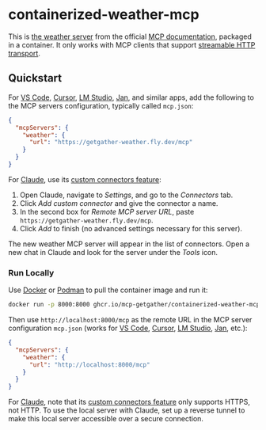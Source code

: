 # containerized-weather-mcp

This is [the weather server](https://modelcontextprotocol.io/quickstart/server) from the official [MCP documentation](https://modelcontextprotocol.io/docs/), packaged in a container. It only works with MCP clients that support [streamable HTTP transport](https://modelcontextprotocol.io/docs/learn/architecture#transport-layer).

## Quickstart

For [VS Code](https://code.visualstudio.com/docs/copilot/customization/mcp-servers), [Cursor](https://docs.cursor.com/en/context/mcp), [LM Studio](https://lmstudio.ai/docs/app/plugins/mcp), [Jan](https://docs.jan.ai/jan/mcp/), and similar apps, add the following to the MCP servers configuration, typically called `mcp.json`:

```json
{
  "mcpServers": {
    "weather": {
      "url": "https://getgather-weather.fly.dev/mcp"
    }
  }
}
```

For [Claude](https://claude.ai/), use its [custom connectors feature](https://support.anthropic.com/en/articles/11175166-getting-started-with-custom-connectors-using-remote-mcp):

1. Open Claude, navigate to _Settings_, and go to the _Connectors_ tab.
2. Click _Add custom connector_ and give the connector a name.
3. In the second box for _Remote MCP server URL_, paste `https://getgather-weather.fly.dev/mcp`.
4. Click _Add_ to finish (no advanced settings necessary for this server).

The new weather MCP server will appear in the list of connectors. Open a new chat in Claude and look for the server under the _Tools_ icon.

### Run Locally

Use [Docker](https://docker.com) or [Podman](https://podman.io) to pull the container image and run it:

```bash
docker run -p 8000:8000 ghcr.io/mcp-getgather/containerized-weather-mcp
```

Then use `http://localhost:8000/mcp` as the remote URL in the MCP server configuration `mcp.json` (works for [VS Code](https://code.visualstudio.com/docs/copilot/customization/mcp-servers), [Cursor](https://docs.cursor.com/en/context/mcp), [LM Studio](https://lmstudio.ai/docs/app/plugins/mcp), [Jan](https://docs.jan.ai/jan/mcp/), etc.):

```json
{
  "mcpServers": {
    "weather": {
      "url": "http://localhost:8000/mcp"
    }
  }
}
```

For [Claude](https://claude.ai/), note that its [custom connectors feature](https://support.anthropic.com/en/articles/11175166-getting-started-with-custom-connectors-using-remote-mcp) only supports HTTPS, not HTTP. To use the local server with Claude, set up a reverse tunnel to make this local server accessible over a secure connection.
